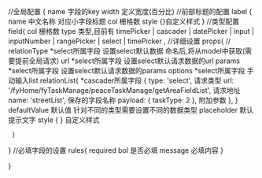 //全局配置
{
  name  字段的key
  width 定义宽度(百分比)
  //前部标题的配置
  label {
    name 中文名称 对应小字段标题
    col 栅格数
    style  {}自定义样式
  }
  //类型配置
  field{
     col 栅格数
     type 类型,目前有  timePicker | cascader | datePicker | input | inputNumber | rangePicker | select | timePicker ,
     //详细设置
     props{
       //
       relationType *select所属字段 设置select默认数据 命名后,将从model中获取(需要提前全局请求)
       url *select所属字段 设置select默认请求数据的url
       params *select所属字段 设置select默认请求数据的params
       options *select所属字段 手动输入list
       relationList{  *cascader所属字段 
              {
                type: 'select', 请求类型
                url: '/fyHome/fyTaskManage/peaceTaskManage/getAreaFieldList', 请求地址
                name: 'streetList', 保存的字段名称
                payload: { taskType: 2 }, 附加参数
              },
       }
       defaultValue 默认值 针对不同的类型需要设置不同的数据类型
       placeholder 默认提示文字
       style  { }  自定义样式

     }
  }
  //必填字段的设置
  rules{
    required   bol 是否必填
    message 必填内容
  }

}
